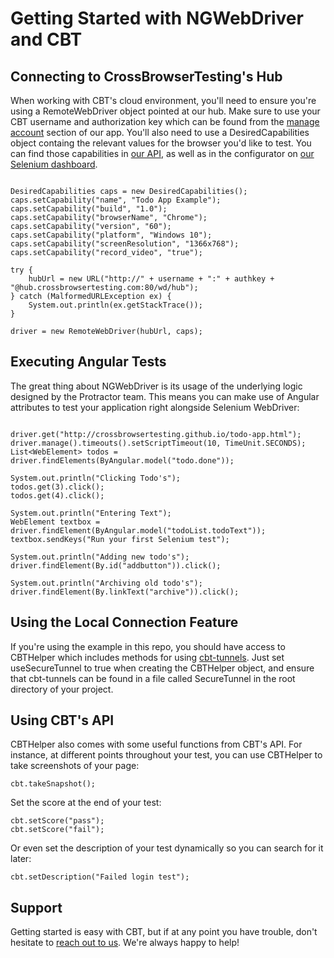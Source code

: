 # Getting Started with NGWebDriver and CBT

## Connecting to CrossBrowserTesting's Hub

When working with CBT's cloud environment, you'll need to ensure you're using a RemoteWebDriver object pointed at our hub. Make sure to use your CBT username and authorization key which can be found from the [manage account](https://app.crossbrowsertesting.com/account) section of our app. You'll also need to use a DesiredCapabilities object containg the relevant values for the browser you'd like to test. You can find those capabilities in [our API](https://crossbrowsertesting.com/apidocs/v3/selenium.html#!/default/get_selenium_browsers), as well as in the configurator on [our Selenium dashboard](https://app.crossbrowsertesting.com/selenium/run). 

```

DesiredCapabilities caps = new DesiredCapabilities();
caps.setCapability("name", "Todo App Example");
caps.setCapability("build", "1.0");
caps.setCapability("browserName", "Chrome");
caps.setCapability("version", "60");
caps.setCapability("platform", "Windows 10");
caps.setCapability("screenResolution", "1366x768");
caps.setCapability("record_video", "true");

try {
    hubUrl = new URL("http://" + username + ":" + authkey + "@hub.crossbrowsertesting.com:80/wd/hub");
} catch (MalformedURLException ex) {
    System.out.println(ex.getStackTrace());
}

driver = new RemoteWebDriver(hubUrl, caps);
```

## Executing Angular Tests

The great thing about NGWebDriver is its usage of the underlying logic designed by the Protractor team. This means you can make use of Angular attributes to test your application right alongside Selenium WebDriver:

```

driver.get("http://crossbrowsertesting.github.io/todo-app.html");
driver.manage().timeouts().setScriptTimeout(10, TimeUnit.SECONDS);
List<WebElement> todos = driver.findElements(ByAngular.model("todo.done"));

System.out.println("Clicking Todo's");
todos.get(3).click();
todos.get(4).click();

System.out.println("Entering Text");
WebElement textbox = driver.findElement(ByAngular.model("todoList.todoText"));
textbox.sendKeys("Run your first Selenium test");

System.out.println("Adding new todo's");
driver.findElement(By.id("addbutton")).click();

System.out.println("Archiving old todo's");
driver.findElement(By.linkText("archive")).click();

```

## Using the Local Connection Feature

If you're using the example in this repo, you should have access to CBTHelper which includes methods for using [cbt-tunnels](https://github.com/crossbrowsertesting/cbt-tunnel-nodejs/releases). Just set useSecureTunnel to true when creating the CBTHelper object, and ensure that cbt-tunnels can be found in a file called SecureTunnel in the root directory of your project. 

## Using CBT's API

CBTHelper also comes with some useful functions from CBT's API. For instance, at different points throughout your test, you can use CBTHelper to take screenshots of your page:

```
cbt.takeSnapshot();
```

Set the score at the end of your test:

```
cbt.setScore("pass");
cbt.setScore("fail");
```

Or even set the description of your test dynamically so you can search for it later:

```
cbt.setDescription("Failed login test");
```

## Support

Getting started is easy with CBT, but if at any point you have trouble, don't hesitate to [reach out to us](mailto:support@crossbrowsertesting.com). We're always happy to help!